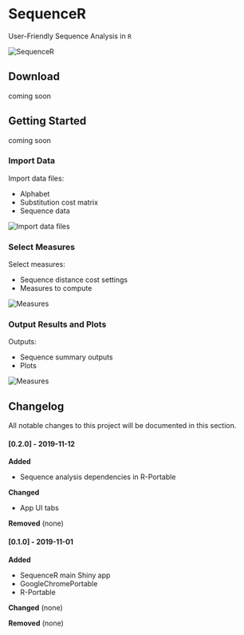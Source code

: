 **SequenceR**  
==============

User-Friendly Sequence Analysis in `R`

![SequenceR](/img/tutorial_screenvid_analysis_v1.gif "SequenceR")

## Download

coming soon


## Getting Started

coming soon

### Import Data

Import data files:
- Alphabet
- Substitution cost matrix
- Sequence data

![Import data files](/img/readme_analysis_import_data.gif "Import data files")

### Select Measures

Select measures: 
- Sequence distance cost settings
- Measures to compute

![Measures](/img/readme_analysis_measures.gif "Measures")

### Output Results and Plots

Outputs: 
- Sequence summary outputs
- Plots

![Measures](/img/readme_analysis_outputs.gif "Measures")



## Changelog

All notable changes to this project will be documented in this section.

#### [0.2.0] - 2019-11-12
**Added**
- Sequence analysis dependencies in R-Portable

**Changed**
- App UI tabs

**Removed**
(none)


#### [0.1.0] - 2019-11-01

**Added**
- SequenceR main Shiny app
- GoogleChromePortable
- R-Portable

**Changed**
(none)

**Removed**
(none)

